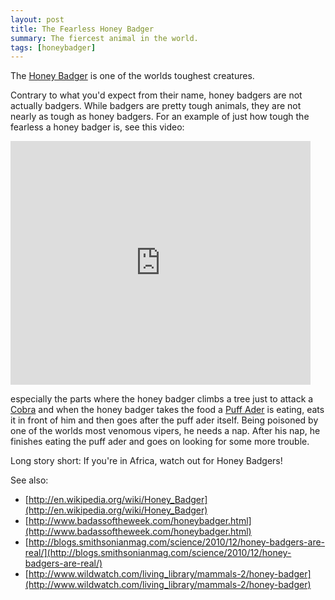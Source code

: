 ```yaml
---
layout: post
title: The Fearless Honey Badger
summary: The fiercest animal in the world.
tags: [honeybadger]
---
```


The [Honey Badger](http://en.wikipedia.org/wiki/Honey_Badger) is one of the worlds toughest creatures.

Contrary to what you'd expect from their name, honey badgers are not actually badgers.  While badgers are pretty tough animals, they are not nearly as tough as honey badgers.  For an example of just how tough the fearless a honey badger is, see this video:

<p><iframe title="YouTube video player" width="480" height="390" src="http://www.youtube.com/embed/c81bcjyfn6U" frameborder="0" allowfullscreen="true"> </iframe></p>

especially the parts where the honey badger climbs a tree just to attack a [Cobra](http://en.wikipedia.org/wiki/Cobra) and when the honey badger takes the food a [Puff Ader](http://en.wikipedia.org/wiki/Bitis_arietans) is eating, eats it in front of him and then goes after the puff ader itself.  Being poisoned by one of the worlds most venomous vipers, he needs a nap.  After his nap, he finishes eating the puff ader and goes on looking for some more trouble.

Long story short: If you're in Africa, watch out for Honey Badgers!

See also:

 * [http://en.wikipedia.org/wiki/Honey_Badger](http://en.wikipedia.org/wiki/Honey_Badger)
 * [http://www.badassoftheweek.com/honeybadger.html](http://www.badassoftheweek.com/honeybadger.html)
 * [http://blogs.smithsonianmag.com/science/2010/12/honey-badgers-are-real/](http://blogs.smithsonianmag.com/science/2010/12/honey-badgers-are-real/)
 * [http://www.wildwatch.com/living_library/mammals-2/honey-badger](http://www.wildwatch.com/living_library/mammals-2/honey-badger)
